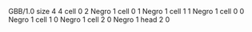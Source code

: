 <gs-board without-header> GBB/1.0
size 4 4
cell 0 2 Negro 1 
cell 0 1 Negro 1 
cell 1 1 Negro 1 
cell 0 0 Negro 1 
cell 1 0 Negro 1 
cell 2 0 Negro 1 
head 2 0 </gs-board>
